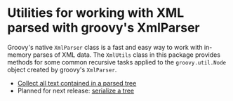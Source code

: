 # Utilities for working with XML parsed with groovy's XmlParser #


Groovy's native `XmlParser` class is a fast and easy way to work with in-memory parses of XML data.  The `XmlUtils` class in this package provides methods for some common recursive tasks applied to the `groovy.util.Node` object created by groovy's `XmlParser`.

- <a concordion:run="concordion" href="collectText/CollectText.html">Collect all text contained in a parsed tree</a>
- Planned for next release: <a concordion:run="concordion" href="serialize/Serialize.html">serialize a tree</a>
